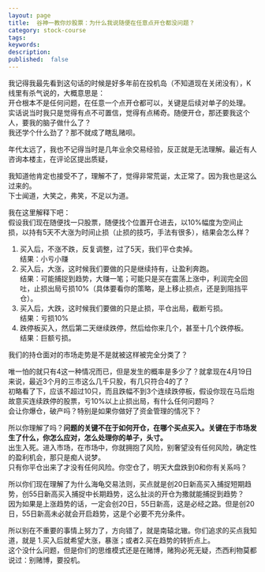 ```yaml
---
layout: page
title:  谷神一教你炒股票：为什么我说随便在任意点开仓都没问题？
category: stock-course
tags:
keywords:
description:
published:  false
---
```


我记得我最先看到这句话的时候是好多年前在投机岛（不知道现在关闭没有），K线里有杀气说的，大概意思是：  
开仓根本不是任何问题，在任意一个点开仓都可以，关键是后续对单子的处理。  
实话说当时我只是觉得有点不可置信，觉得有点稀奇。随便开仓，那还要我这个人，要我的脑子做什么了？  
我还学个什么劲了？那不就成了瞎乱赌呗。    

年代太远了，我也不记得当时是几年业余交易经验，反正就是无法理解。最近有人咨询本楼主，在评论区提出质疑，  

我知道他肯定也接受不了，理解不了，觉得非常荒诞，太正常了。因为我也是这么过来的。  
下士闻道，大笑之，弗笑，不足以为道。  

我在这里解释下吧：  
假设我们现在随便找一只股票，随便找个位置开仓进去，以10%幅度为空间止损，以持有5天不大涨为时间止损（止损的技巧，手法有很多），结果会怎么样？  
1. 买入后，不涨不跌，反复调整，过了5天，我们平仓卖掉。  
结果：小亏小赚
2. 买入后，大涨，这时候我们要做的只是继续持有，让盈利奔跑。  
结果：可能捕捉到趋势，大赚一笔；可能只是买在震荡上涨中，利润完全回吐，止损出局亏损10%（具体要看你的策略，是上移止损点，还是到阻挡平仓）。  
3. 买入后，大跌，这时候我们要做的只是止损，平仓出局，截断亏损。  
结果：亏损10%
4. 跌停板买入，然后第二天继续跌停，然后给你来几个，甚至十几个跌停板。  
结果：巨额亏损。

我们的持仓面对的市场走势是不是就被这样被完全分类了？  

唯一怕的就只有4这一种情况而已，但是发生的概率是多少了？就拿现在4月19日来说，最近3个月的三市这么几千只股，有几只符合4的了？  
初略看了下，应该不超过10只，而且跌幅不到3个连续跌停板，假设你现在马后炮故意买连续跌停的股票，亏10%以上止损出局，有什么任何问题吗？  
会让你爆仓，破产吗？特别是如果你做好了资金管理的情况下？

所以你理解了吗？**问题的关键不在于如何开仓，在哪个买点买入。关键在于市场发生了什么，你怎么应对，怎么处理你的单子，头寸。**  
出生入死。进入市场，在市场中，你就拥抱了风险，别奢望没有任何风险，确定性的盈利机会，那只是痴人说梦。  
只有你平仓出来了才没有任何风险。你空仓了，明天大盘跌到0和你有关系吗？    

所以你们现在理解了为什么海龟交易法则，买点就是创20日新高买入捕捉短期趋势，创55日新高买入捕捉中长期趋势，这么扯淡的开仓为撒就能捕捉到趋势？    
因为如果是上涨趋势的话，一定会创20日，55日新高，这是必经之路。但是创20日，55日新高未必就会开启趋势，这是个必要不充分条件。

所以别在不重要的事情上努力了，方向错了，就是南辕北辙。你们追求的买点我知道，就是 1.买入后就希望大涨，暴涨；或者2.买在趋势的转折点上。  
这个没什么问题，但是你们的思维模式还是在赌博，赌狗必死无疑，杰西利物莫都说过：别赌博，要投机。  









